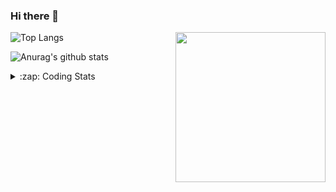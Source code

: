 ### Hi there 👋

<!--
**tao8687/tao8687** is a ✨ _special_ ✨ repository because its `README.md` (this file) appears on your GitHub profile.

Here are some ideas to get you started:

- 🔭 I’m currently working on ...
- 🌱 I’m currently learning ...
- 👯 I’m looking to collaborate on ...
- 🤔 I’m looking for help with ...
- 💬 Ask me about ...
- 📫 How to reach me: ...
- 😄 Pronouns: ...
- ⚡ Fun fact: ...
-->

<img align='right' src="https://media.giphy.com/media/M9gbBd9nbDrOTu1Mqx/giphy.gif" width="240">

  
![Top Langs](https://github-readme-stats.vercel.app/api/top-langs/?username=tao8687&layout=compact&title_color=23238E&text_color=A67D3D)

![Anurag's github stats](https://github-readme-stats.vercel.app/api?username=tao8687&show_icons=true&&text_color=A67D3D&title_color=23238E&show_icons=false&count_private=true&hide=stars)

<details>
  <summary>:zap: Coding Stats</summary>
  <br>
    
<!--START_SECTION:waka-->

```text
From: 25 March 2023 - To: 01 April 2023

C                  35 hrs 38 mins  ██████████████████▒░░░░░░   72.78 %
Text               6 hrs 21 mins   ███▒░░░░░░░░░░░░░░░░░░░░░   12.98 %
C++                2 hrs 55 mins   █▒░░░░░░░░░░░░░░░░░░░░░░░   05.97 %
Python             1 hr 11 mins    ▓░░░░░░░░░░░░░░░░░░░░░░░░   02.43 %
Markdown           1 hr            ▓░░░░░░░░░░░░░░░░░░░░░░░░   02.07 %
Makefile           47 mins         ▒░░░░░░░░░░░░░░░░░░░░░░░░   01.63 %
```

<!--END_SECTION:waka-->
</details>
